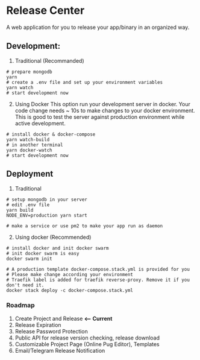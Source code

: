 # Release Center
A web application for you to release your app/binary
in an organized way.


## Development:

1. Traditional (Recommanded)
```
# prepare mongodb
yarn
# create a .env file and set up your environment variables
yarn watch
# start development now
```

2. Using Docker
This option run your development server in docker.
Your code change needs ~ 10s to make changes to your
docker environment. This is good to test the server
against production environment while active development.
```
# install docker & docker-compose
yarn watch-build
# in another terminal
yarn docker-watch
# start development now
```


## Deployment

1. Traditional
```
# setup mongodb in your server
# edit .env file
yarn build
NODE_ENV=production yarn start

# make a service or use pm2 to make your app run as daemon
```

2. Using docker (Recommended)
```
# install docker and init docker swarm
# init docker swarm is easy
docker swarm init

# A production template docker-compose.stack.yml is provided for you
# Please make change according your environment
# Traefik label is added for traefik reverse-proxy. Remove it if you don't need it.
docker stack deploy -c docker-compose.stack.yml
```

### Roadmap

1. Create Project and Release **<-- Current**
2. Release Expiration
3. Release Password Protection
4. Public API for release version checking, release download
5. Customizable Project Page (Online Pug Editor), Templates
6. Email/Telegram Release Notification